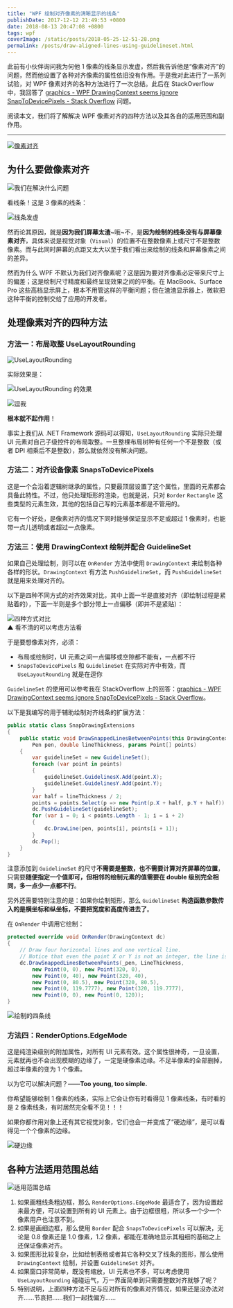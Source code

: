 ```yaml
---
title: "WPF 绘制对齐像素的清晰显示的线条"
publishDate: 2017-12-12 21:49:53 +0800
date: 2018-08-13 20:47:08 +0800
tags: wpf
coverImage: /static/posts/2018-05-25-12-51-28.png
permalink: /posts/draw-aligned-lines-using-guidelineset.html
---
```


此前有小伙伴询问我为何他 1 像素的线条显示发虚，然后我告诉他是“像素对齐”的问题，然而他设置了各种对齐像素的属性依旧没有作用。于是我对此进行了一系列试验，对 WPF 像素对齐的各种方法进行了一次总结。此后在 StackOverflow 中，我回答了 [graphics - WPF DrawingContext seems ignore SnapToDevicePixels - Stack Overflow](https://stackoverflow.com/questions/6018106/wpf-drawingcontext-seems-ignore-snaptodevicepixels) 问题。

阅读本文，我们将了解解决 WPF 像素对齐的四种方法以及其各自的适用范围和副作用。

---

[![像素对齐](/static/posts/2018-05-25-12-51-28.png)](https://r302.cc/B99pXz)

<p id="toc"></p>

## 为什么要做像素对齐

![我们在解决什么问题](/static/posts/2017-12-12-19-48-01.png)

看线条！这是 3 像素的线条：

![线条发虚](/static/posts/2017-12-12-19-44-51.png)

然而论其原因，就是**因为我们屏幕太渣**~哦~不，是**因为绘制的线条没有与屏幕像素对齐**，具体来说是视觉对象（`Visual`）的位置不在整数像素上或尺寸不是整数像素。而与此同时屏幕的点距又太大以至于我们看出来绘制的线条和屏幕像素之间的差异。

然而为什么 WPF 不默认为我们对齐像素呢？这是因为要对齐像素必定带来尺寸上的偏差；这是绘制尺寸精度和最终呈现效果之间的平衡。在 MacBook、Surface Pro 这些高档显示屏上，根本不用管这样的平衡问题；但在渣渣显示器上，微软把这种平衡的控制交给了应用的开发者。

## 处理像素对齐的四种方法

### 方法一：布局取整 UseLayoutRounding

![UseLayoutRounding](/static/posts/2017-12-12-20-40-06.png)

实际效果是：

![UseLayoutRounding 的效果](/static/posts/2017-12-12-19-59-53.png)

![逗我](/static/posts/2017-12-12-20-43-44.png)

**根本就不起作用**！

事实上我们从 .NET Framework 源码可以得知，`UseLayoutRounding` 实际只处理 UI 元素对自己子级控件的布局取整。一旦整棵布局树种有任何一个不是整数（或者 DPI 相乘后不是整数），那么就依然没有解决问题。

### 方法二：对齐设备像素 SnapsToDevicePixels

这是一个会沿着逻辑树继承的属性，只要最顶层设置了这个属性，里面的元素都会具备此特性。不过，他只处理矩形的渲染，也就是说，只对 `Border` `Rectangle` 这些类型的元素生效，其他的包括自己写的元素基本都是不管用的。

它有一个好处，是像素对齐的情况下同时能够保证显示不足或超过 1 像素时，也能带一点儿透明或者超过一点像素。

### 方法三：使用 DrawingContext 绘制并配合 GuidelineSet

如果自己处理绘制，则可以在 `OnRender` 方法中使用 `DrawingContext` 来绘制各种各样的形状。`DrawingContext` 有方法 `PushGuidelineSet`，而 `PushGuidelineSet` 就是用来处理对齐的。

以下是四种不同方式的对齐效果对比，其中上面一半是直接对齐（即绘制过程是紧贴着的），下面一半则是多个部分带上一点偏移（即并不是紧贴）：

![四种方式对比](/static/posts/2017-12-12-20-50-44.png)  
▲ 看不清的可以考虑方法看

于是要想像素对齐，必须：

- 布局或绘制时，UI 元素之间一点偏移或空隙都不能有，一点都不行
- `SnapsToDevicePixels` 和 `GuidelineSet` 在实际对齐中有效，而 `UseLayoutRounding` 就是在逗你

`GuidelineSet` 的使用可以参考我在 StackOverflow 上的回答：[graphics - WPF DrawingContext seems ignore SnapToDevicePixels - Stack Overflow](https://stackoverflow.com/a/45189552/6233938)。

以下是我编写的用于辅助绘制对齐线条的扩展方法：

```csharp
public static class SnapDrawingExtensions
{
    public static void DrawSnappedLinesBetweenPoints(this DrawingContext dc,
        Pen pen, double lineThickness, params Point[] points)
    {
        var guidelineSet = new GuidelineSet();
        foreach (var point in points)
        {
            guidelineSet.GuidelinesX.Add(point.X);
            guidelineSet.GuidelinesY.Add(point.Y);
        }
        var half = lineThickness / 2;
        points = points.Select(p => new Point(p.X + half, p.Y + half)).ToArray();
        dc.PushGuidelineSet(guidelineSet);
        for (var i = 0; i < points.Length - 1; i = i + 2)
        {
            dc.DrawLine(pen, points[i], points[i + 1]);
        }
        dc.Pop();
    }
}
```

注意添加到 `GuidelineSet` 的尺寸**不需要是整数，也不需要计算对齐屏幕的位置**，只需要**随便指定一个值即可，但相邻的绘制元素的值需要在 double 级别完全相同，多一点少一点都不行**。

另外还需要特别注意的是：如果你绘制矩形，那么 `GuidelineSet` **构造函数参数传入的是横坐标和纵坐标，不要把宽度和高度传进去了**。

在 `OnRender` 中调用它绘制：

```csharp
protected override void OnRender(DrawingContext dc)
{
    // Draw four horizontal lines and one vertical line.
    // Notice that even the point X or Y is not an integer, the line is still snapped to device.
    dc.DrawSnappedLinesBetweenPoints(_pen, LineThickness,
        new Point(0, 0), new Point(320, 0),
        new Point(0, 40), new Point(320, 40),
        new Point(0, 80.5), new Point(320, 80.5),
        new Point(0, 119.7777), new Point(320, 119.7777),
        new Point(0, 0), new Point(0, 120));
}
```

![绘制的四条线](/static/posts/2017-12-12-21-32-09.png)

### 方法四：RenderOptions.EdgeMode

这是纯渲染级别的附加属性，对所有 UI 元素有效。这个属性很神奇，一旦设置，元素就再也不会出现模糊的边缘了，一定是硬像素边缘。不足半像素的全部删掉，超过半像素的变为 1 个像素。

以为它可以解决问题？——**Too young, too simple.**

你希望能够绘制 1 像素的线条，实际上它会让你有时看得见 1 像素线条，有时看的是 2 像素线条，有时居然完全看不见！！！

如果你都作用对象上还有其它视觉对象，它们也会一并变成了“硬边缘”，是可以看得见一个个像素的边缘。

![硬边缘](/static/posts/2017-12-12-22-09-53.png)

## 各种方法适用范围总结

![适用范围总结](/static/posts/2017-12-12-21-39-04.png)

1. 如果画粗线条粗边框，那么 `RenderOptions.EdgeMode` 最适合了，因为设置起来最方便，可以设置到所有的 UI 元素上。由于边框很粗，所以多一个少一个像素用户也注意不到。
1. 如果是画细边框，那么使用 `Border` 配合 `SnapsToDevicePixels` 可以解决，无论是 0.8 像素还是 1.0 像素，1.2 像素，都能在准确地显示其粗细的基础之上还保证像素对齐。
1. 如果图形比较复杂，比如绘制表格或者其它各种交叉了线条的图形，那么使用 `DrawingContext` 绘制，并设置 `GuidelineSet` 对齐。
1. 如果窗口非常简单，既没有缩放，UI 元素也不多，可以考虑使用 `UseLayoutRounding` 碰碰运气，万一界面简单到只需要整数对齐就够了呢？
1. 特别说明，上面四种方法不足与应对所有的像素对齐情况，如果还是没办法对齐……节哀把……我们一起找偏方……


